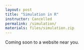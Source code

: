 ```yaml
---
layout: post
title: "Simulation in R"
instructor: Cancelled
permalink: /simulation/
materials: files/simulation.zip
---
```


Coming soon to a website near you.